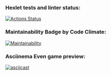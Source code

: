 ### Hexlet tests and linter status:
[![Actions Status](https://github.com/michael-nmg/java-project-61/workflows/hexlet-check/badge.svg)](https://github.com/michael-nmg/java-project-61/actions)


### Maintainability Badge by Code Climate:
[![Maintainability](https://api.codeclimate.com/v1/badges/ce365d3241f427b0b298/maintainability)](https://codeclimate.com/github/michael-nmg/java-project-61/maintainability)


### Asciinema Even game preview:
[![asciicast](https://asciinema.org/a/JylXcfjTMKyp6Z897hZ3wvMpR.svg)](https://asciinema.org/a/JylXcfjTMKyp6Z897hZ3wvMpR)

